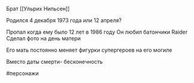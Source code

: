 Брат [[Ульрих Нильсен]]

Родился 4 декабря 1973 года или 12 апреля?

Пропал когда ему было 12 лет в 1986 году
Он любил батончики Raider
Сделал фото на день матери

Его мать постоянно меняет фигурки супергероев на его могиле

Вместо даты смерти- бесконечность

#персонажи 